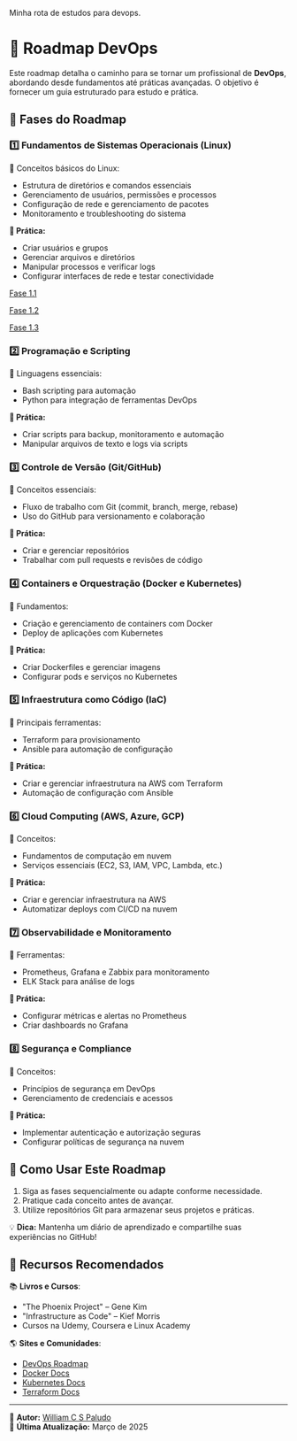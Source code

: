  Minha rota de estudos para devops.


# 🚀 Roadmap DevOps

Este roadmap detalha o caminho para se tornar um profissional de **DevOps**, abordando desde fundamentos até práticas avançadas. O objetivo é fornecer um guia estruturado para estudo e prática.

## 📌 Fases do Roadmap

### **1️⃣ Fundamentos de Sistemas Operacionais (Linux)**
🔹 Conceitos básicos do Linux:
- Estrutura de diretórios e comandos essenciais
- Gerenciamento de usuários, permissões e processos
- Configuração de rede e gerenciamento de pacotes
- Monitoramento e troubleshooting do sistema

**🔧 Prática:**
- Criar usuários e grupos
- Gerenciar arquivos e diretórios
- Manipular processos e verificar logs
- Configurar interfaces de rede e testar conectividade

[Fase 1.1](https://github.com/williampaludo/Roadmap-Devops/tree/main/Fases%20do%20estudo/Fase%201.1)

[Fase 1.2](https://github.com/williampaludo/Roadmap-Devops/tree/main/Fases%20do%20estudo/Fase%201.2)

[Fase 1.3](https://github.com/williampaludo/Roadmap-Devops/tree/main/Fases%20do%20estudo/Fase%201.3)

### **2️⃣ Programação e Scripting**
🔹 Linguagens essenciais:
- Bash scripting para automação
- Python para integração de ferramentas DevOps

**🔧 Prática:**
- Criar scripts para backup, monitoramento e automação
- Manipular arquivos de texto e logs via scripts

### **3️⃣ Controle de Versão (Git/GitHub)**
🔹 Conceitos essenciais:
- Fluxo de trabalho com Git (commit, branch, merge, rebase)
- Uso do GitHub para versionamento e colaboração

**🔧 Prática:**
- Criar e gerenciar repositórios
- Trabalhar com pull requests e revisões de código

### **4️⃣ Containers e Orquestração (Docker e Kubernetes)**
🔹 Fundamentos:
- Criação e gerenciamento de containers com Docker
- Deploy de aplicações com Kubernetes

**🔧 Prática:**
- Criar Dockerfiles e gerenciar imagens
- Configurar pods e serviços no Kubernetes

### **5️⃣ Infraestrutura como Código (IaC)**
🔹 Principais ferramentas:
- Terraform para provisionamento
- Ansible para automação de configuração

**🔧 Prática:**
- Criar e gerenciar infraestrutura na AWS com Terraform
- Automação de configuração com Ansible

### **6️⃣ Cloud Computing (AWS, Azure, GCP)**
🔹 Conceitos:
- Fundamentos de computação em nuvem
- Serviços essenciais (EC2, S3, IAM, VPC, Lambda, etc.)

**🔧 Prática:**
- Criar e gerenciar infraestrutura na AWS
- Automatizar deploys com CI/CD na nuvem

### **7️⃣ Observabilidade e Monitoramento**
🔹 Ferramentas:
- Prometheus, Grafana e Zabbix para monitoramento
- ELK Stack para análise de logs

**🔧 Prática:**
- Configurar métricas e alertas no Prometheus
- Criar dashboards no Grafana

### **8️⃣ Segurança e Compliance**
🔹 Conceitos:
- Princípios de segurança em DevOps
- Gerenciamento de credenciais e acessos

**🔧 Prática:**
- Implementar autenticação e autorização seguras
- Configurar políticas de segurança na nuvem

## 📌 Como Usar Este Roadmap
1. Siga as fases sequencialmente ou adapte conforme necessidade.
2. Pratique cada conceito antes de avançar.
3. Utilize repositórios Git para armazenar seus projetos e práticas.

💡 **Dica:** Mantenha um diário de aprendizado e compartilhe suas experiências no GitHub!

## 📌 Recursos Recomendados
📚 **Livros e Cursos**:
- "The Phoenix Project" – Gene Kim
- "Infrastructure as Code" – Kief Morris
- Cursos na Udemy, Coursera e Linux Academy

🌎 **Sites e Comunidades**:
- [DevOps Roadmap](https://roadmap.sh/devops)
- [Docker Docs](https://docs.docker.com/)
- [Kubernetes Docs](https://kubernetes.io/docs/)
- [Terraform Docs](https://developer.hashicorp.com/terraform/docs)

---
📌 **Autor:** [William C S Paludo](https://github.com/williampaludo)  
📌 **Última Atualização:** Março de 2025
